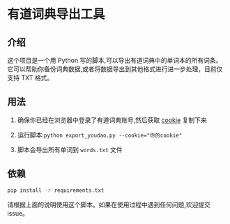 # 有道词典导出工具

## 介绍

这个项目是一个用 Python 写的脚本,可以导出有道词典中的单词本的所有词条。它可以帮助你备份词典数据,或者将数据导出到其他格式进行进一步处理，目前仅支持 TXT 格式。

## 用法

1. 确保你已经在浏览器中登录了有道词典账号,然后获取 [cookie](./screens/cookie.png) 复制下来

2. 运行脚本:`python export_youdao.py --cookie="你的cookie"`

3. 脚本会导出所有单词到 `words.txt` 文件


## 依赖

```bash
pip install -r requirements.txt
```

请根据上面的说明使用这个脚本。如果在使用过程中遇到任何问题,欢迎提交 issue。